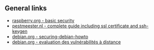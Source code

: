 ## General links
- [raspberry.org - basic security](https://www.raspberrypi.org/documentation/configuration/security.md)
- [pestmeester.nl - complete guide including ssl certificate and ssh-keygen](http://pestmeester.nl/)
- [debian.org - securing-debian-howto](https://www.debian.org/doc/manuals/securing-debian-howto/ch-sec-services.fr.html)
- [debian.org - evaluation des vulnérabilités à distance](https://www.debian.org/doc/manuals/securing-debian-howto/ch-sec-tools.fr.html#s-vuln-asses)

